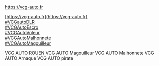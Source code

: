 https://vcg-auto.fr

[https://vcg-auto.fr](https://vcg-auto.fr)  
[#VCGautoDLR](https://vcg-auto.fr)  
[#VCGAutoEscro](https://vcg-auto.fr)  
[#VCGAutoVoleur](https://vcg-auto.fr)  
[#VCGAutoMalhonnete](https://vcg-auto.fr)  
[#VCGAutoMagouilleur](https://vcg-auto.fr)  



<span>
VCG AUTO ROUEN
</span>

<span>
VCG AUTO Magouilleur 
</span>

<span>
VCG AUTO Malhonnete 
</span>

<span>
VCG AUTO Arnaque 
</span>

<span>
VCG AUTO pirate 
</span>
